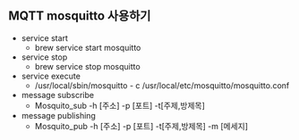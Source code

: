 ## MQTT mosquitto 사용하기

- service start
  - brew service start mosquitto
- service stop
  - brew service stop mosquitto
- service execute
  - /usr/local/sbin/mosquitto - c /usr/local/etc/mosquitto/mosquitto.conf
- message subscribe
  - Mosquito_sub -h [주소] -p [포트] -t[주제,방제목] 
- message publishing
  - Mosquito_pub -h [주소] -p [포트] -t[주제,방제목]  -m [메세지]


